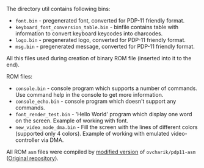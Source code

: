 The directory util contains following bins:

* `font.bin` - pregenerated font, converted for PDP-11 friendly format.
* `keyboard_font_conversion_table.bin` - binfile contains table with information to convert keyboard keycodes into charcodes.
* `logo.bin` - pregenerated logo, converted for PDP-11 friendly format.
* `msg.bin` - pregenerated message, converted for PDP-11 friendly format.

All this files used during creation of binary ROM file (inserted into it to the end).

ROM files:

* `console.bin` - console program which supports a number of commands. Use command help in the console to get more information.
* `console_echo.bin` - console program which doesn't support any commands.
* `font_render_test.bin` - 'Hello World' program which display one word on the screen. Example of working with font.
* `new_video_mode_dma.bin` - Fill the screen with the lines of different colors (supported only 4 colors). Example of working with emulated video-controller via DMA.

All ROM `asm` files were compiled by [modified version](https://github.com/MightMortal/pdp11-asm) of `ovcharik/pdp11-asm` ([Original repository](https://github.com/ovcharik/pdp11-asm)).
